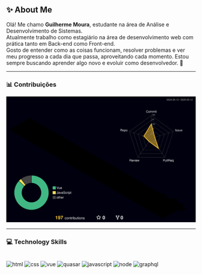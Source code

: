 ## ✨ About Me

Olá! Me chamo **Guilherme Moura**, estudante na área de Análise e Desenvolvimento de Sistemas.  
Atualmente trabalho como estagiário na área de desenvolvimento web com prática tanto em Back-end como Front-end.  
Gosto de entender como as coisas funcionam, resolver problemas e ver meu progresso a cada dia que passa, aproveitando cada momento. Estou sempre buscando aprender algo novo e evoluir como desenvolvedor. 🚀

---

### 📊 Contribuições

![Contribuições 3D](./profile-3d-contrib/profile-night-rainbow.svg)

---

### 💻 Technology Skills

<div style="display: inline_block"><br/>
    <img align="center" alt="html" src="https://img.shields.io/badge/HTML5-E34F26?style=for-the-badge&logo=html5&logoColor=white" />
    <img align="center" alt="css" src="https://img.shields.io/badge/CSS3-1572B6?style=for-the-badge&logo=css3&logoColor=white" />
    <img align="center" alt="vue" src="https://img.shields.io/badge/Vue.js-35495E?style=for-the-badge&logo=vue.js&logoColor=4FC08D" />
    <img align="center" alt="quasar" src="https://img.shields.io/badge/Quasar-1976D2?style=for-the-badge&logo=quasar&logoColor=white" />
    <img align="center" alt="javascript" src="https://img.shields.io/badge/JavaScript-F7DF1E?style=for-the-badge&logo=javascript&logoColor=black" />
    <img align="center" alt="node" src="https://img.shields.io/badge/Node.js-43853D?style=for-the-badge&logo=node.js&logoColor=white" />
    <img align="center" alt="graphql" src="https://img.shields.io/badge/GraphQl-E10098?style=for-the-badge&logo=graphql&logoColor=white" />
</div>
